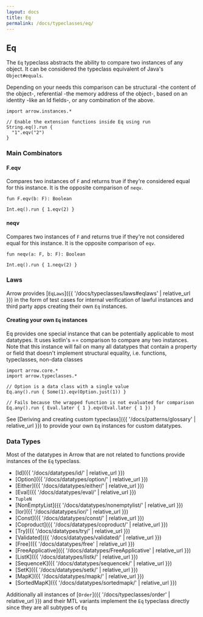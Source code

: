 ```yaml
---
layout: docs
title: Eq
permalink: /docs/typeclasses/eq/
---
```


## Eq

The `Eq` typeclass abstracts the ability to compare two instances of any object.
It can be considered the typeclass equivalent of Java's `Object#equals`.

Depending on your needs this comparison can be structural -the content of the object-, referential -the memory address of the object-, based on an identity -like an Id fields-, or any combination of the above.

```kotlin:ank
import arrow.instances.*

// Enable the extension functions inside Eq using run
String.eq().run {
  "1".eqv("2")
}
```

### Main Combinators

#### F.eqv

Compares two instances of `F` and returns true if they're considered equal for this instance.
It is the opposite comparison of `neqv`.

`fun F.eqv(b: F): Boolean`


```kotlin:ank
Int.eq().run { 1.eqv(2) }
```

#### neqv

Compares two instances of `F` and returns true if they're not considered equal for this instance.
It is the opposite comparison of `eqv`.

`fun neqv(a: F, b: F): Boolean`

```kotlin:ank
Int.eq().run { 1.neqv(2) }
```

### Laws

Arrow provides [`EqLaws`]({{ '/docs/typeclasses/laws#eqlaws' | relative_url }}) in the form of test cases for internal verification of lawful instances and third party apps creating their own `Eq` instances.

#### Creating your own `Eq` instances

Eq provides one special instance that can be potentially applicable to most datatypes.
It uses kotlin's == comparison to compare any two instances.
Note that this instance will fail on many all datatypes that contain a property or field that doesn't implement structural equality, i.e. functions, typeclasses, non-data classes

```kotlin:ank
import arrow.core.*
import arrow.typeclasses.*

// Option is a data class with a single value
Eq.any().run { Some(1).eqv(Option.just(1)) }
```

```kotlin:ank
// Fails because the wrapped function is not evaluated for comparison
Eq.any().run { Eval.later { 1 }.eqv(Eval.later { 1 }) }
```

See [Deriving and creating custom typeclass]({{ '/docs/patterns/glossary' | relative_url }}) to provide your own `Eq` instances for custom datatypes.

### Data Types

Most of the datatypes in Arrow that are not related to functions provide instances of the `Eq` typeclass.

- [Id]({{ '/docs/datatypes/id/' | relative_url }})
- [Option]({{ '/docs/datatypes/option/' | relative_url }})
- [Either]({{ '/docs/datatypes/either/' | relative_url }})
- [Eval]({{ '/docs/datatypes/eval/' | relative_url }})
- `TupleN`
- [NonEmptyList]({{ '/docs/datatypes/nonemptylist/' | relative_url }})
- [Ior]({{ '/docs/datatypes/ior/' | relative_url }})
- [Const]({{ '/docs/datatypes/const/' | relative_url }})
- [Coproduct]({{ '/docs/datatypes/coproduct/' | relative_url }})
- [Try]({{ '/docs/datatypes/try/' | relative_url }})
- [Validated]({{ '/docs/datatypes/validated/' | relative_url }})
- [Free]({{ '/docs/datatypes/free' | relative_url }})
- [FreeApplicative]({{ '/docs/datatypes/FreeApplicative' | relative_url }})
- [ListK]({{ '/docs/datatypes/listk/' | relative_url }})
- [SequenceK]({{ '/docs/datatypes/sequencek/' | relative_url }})
- [SetK]({{ '/docs/datatypes/setk/' | relative_url }})
- [MapK]({{ '/docs/datatypes/mapk/' | relative_url }})
- [SortedMapK]({{ '/docs/datatypes/sortedmapk/' | relative_url }})

Additionally all instances of [`Order`]({{ '/docs/typeclasses/order' | relative_url }}) and their MTL variants implement the `Eq` typeclass directly since they are all subtypes of `Eq`
